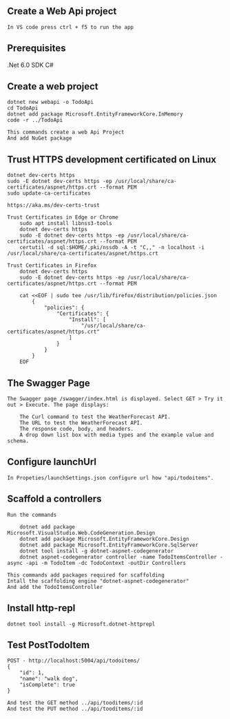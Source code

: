 ## Create a Web Api project
    In VS code press ctrl + f5 to run the app
## Prerequisites

.Net 6.0 SDK
C#

## Create a web project

    dotnet new webapi -o TodoApi
    cd TodoApi
    dotnet add package Microsoft.EntityFrameworkCore.InMemory
    code -r ../TodoApi

    This commands create a web Api Project
    And add NuGet package

## Trust HTTPS development certificated on Linux

    dotnet dev-certs https
    sudo -E dotnet dev-certs https -ep /usr/local/share/ca-certificates/aspnet/https.crt --format PEM
    sudo update-ca-certificates

    https://aka.ms/dev-certs-trust

    Trust Certificates in Edge or Chrome
        sudo apt install libnss3-tools
        dotnet dev-certs https
        sudo -E dotnet dev-certs https -ep /usr/local/share/ca-certificates/aspnet/https.crt --format PEM
        certutil -d sql:$HOME/.pki/nssdb -A -t "C,," -n localhost -i /usr/local/share/ca-certificates/aspnet/https.crt

    Trust Certificates in Firefox
        dotnet dev-certs https
        sudo -E dotnet dev-certs https -ep /usr/local/share/ca-certificates/aspnet/https.crt --format PEM

        cat <<EOF | sudo tee /usr/lib/firefox/distribution/policies.json
            {
                "policies": {
                    "Certificates": {
                        "Install": [
                            "/usr/local/share/ca-certificates/aspnet/https.crt"
                        ]
                    }
                }
            }
        EOF


## The Swagger Page 
    The Swagger page /swagger/index.html is displayed. Select GET > Try it out > Execute. The page displays:

        The Curl command to test the WeatherForecast API.
        The URL to test the WeatherForecast API.
        The response code, body, and headers.
        A drop down list box with media types and the example value and schema.

## Configure launchUrl

    In Propeties/launchSettings.json configure url how "api/todoitems".

## Scaffold a controllers

    Run the commands

        dotnet add package Microsoft.VisualStudio.Web.CodeGeneration.Design
        dotnet add package Microsoft.EntityFrameworkCore.Design
        dotnet add package Microsoft.EntityFrameworkCore.SqlServer
        dotnet tool install -g dotnet-aspnet-codegenerator
        dotnet aspnet-codegenerator controller -name TodoItemsController -async -api -m TodoItem -dc TodoContext -outDir Controllers

    This commands add packages required for scaffolding
    Intall the scaffolding engine "dotnet-aspnet-codegenerator"
    And add the TodoItemsController

## Install http-repl
    dotnet tool install -g Microsoft.dotnet-httprepl

## Test PostTodoItem

    POST - http://localhost:5004/api/todoitems/
    {
        "id": 1,
        "name": "walk dog",
        "isComplete": true
    }

    And test the GET method ../api/tooditems/:id
    And test the PUT method ../api/tooditems/:id
